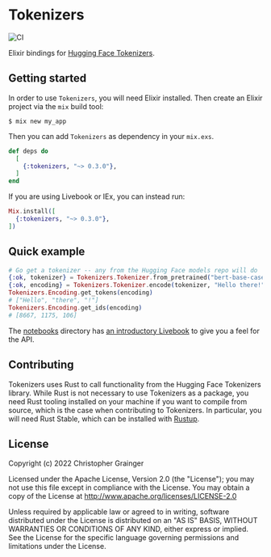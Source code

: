 # Tokenizers

![CI](https://github.com/elixir-nx/explorer/actions/workflows/ci.yml/badge.svg)

Elixir bindings for [Hugging Face Tokenizers](https://github.com/huggingface/tokenizers).

## Getting started

In order to use `Tokenizers`, you will need Elixir installed. Then create an Elixir project via the `mix` build tool:

```
$ mix new my_app
```

Then you can add `Tokenizers` as dependency in your `mix.exs`.

```elixir
def deps do
  [
    {:tokenizers, "~> 0.3.0"},
  ]
end
```

If you are using Livebook or IEx, you can instead run:

```elixir
Mix.install([
  {:tokenizers, "~> 0.3.0"},
])
```

## Quick example

```elixir
# Go get a tokenizer -- any from the Hugging Face models repo will do
{:ok, tokenizer} = Tokenizers.Tokenizer.from_pretrained("bert-base-cased")
{:ok, encoding} = Tokenizers.Tokenizer.encode(tokenizer, "Hello there!")
Tokenizers.Encoding.get_tokens(encoding)
# ["Hello", "there", "!"]
Tokenizers.Encoding.get_ids(encoding)
# [8667, 1175, 106]
```

The [notebooks](./notebooks) directory has [an introductory Livebook](./notebooks/pretrained.livemd) to give you a feel for the API.

## Contributing

Tokenizers uses Rust to call functionality from the Hugging Face Tokenizers library. While 
Rust is not necessary to use Tokenizers as a package, you need Rust tooling installed on 
your machine if you want to compile from source, which is the case when contributing to 
Tokenizers. In particular, you will need Rust Stable, which can be installed with 
[Rustup](https://rust-lang.github.io/rustup/installation/index.html).

## License

Copyright (c) 2022 Christopher Grainger

Licensed under the Apache License, Version 2.0 (the "License"); you may not use this file except in compliance with the License. You may obtain a copy of the License at http://www.apache.org/licenses/LICENSE-2.0

Unless required by applicable law or agreed to in writing, software distributed under the License is distributed on an "AS IS" BASIS, WITHOUT WARRANTIES OR CONDITIONS OF ANY KIND, either express or implied. See the License for the specific language governing permissions and limitations under the License.
